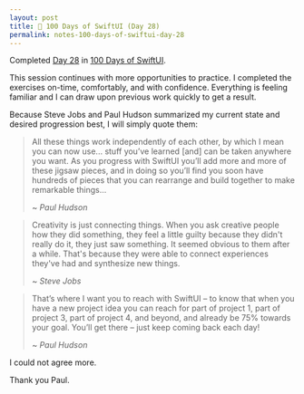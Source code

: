 ```yaml
---
layout: post
title: 📔 100 Days of SwiftUI (Day 28)
permalink: notes-100-days-of-swiftui-day-28
---
```


Completed [Day 28](https://www.hackingwithswift.com/100/swiftui/28) in [100 Days of SwiftUI](https://www.hackingwithswift.com/100/swiftui).

This session continues with more opportunities to practice. I completed the exercises on-time, comfortably, and with confidence. Everything is feeling familiar and  I can draw upon previous work quickly to get a result.

Because Steve Jobs and Paul Hudson summarized my current state and desired progression best, I will simply quote them:

> All these things work independently of each other, by which I mean you can now use... stuff you’ve learned [and] can be taken anywhere you want. As you progress with SwiftUI you’ll add more and more of these jigsaw pieces, and in doing so you’ll find you soon have hundreds of pieces that you can rearrange and build together to make remarkable things...
>
> ~ *Paul Hudson* 

> Creativity is just connecting things. When you ask creative people how they did something, they feel a little guilty because they didn't really do it, they just saw something. It seemed obvious to them after a while. That's because they were able to connect experiences they've had and synthesize new things.
>
> ~ *Steve Jobs* 

> That’s where I want you to reach with SwiftUI – to know that when you have a new project idea you can reach for part of project 1, part of project 3, part of project 4, and beyond, and already be 75% towards your goal. You’ll get there – just keep coming back each day!
>
> ~ *Paul Hudson* 

I could not agree more.

Thank you Paul.


